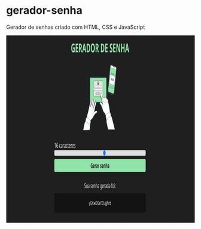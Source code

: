 # gerador-senha
 Gerador de senhas criado com HTML, CSS e JavaScript 
<p align = "center">
  <img width="1000" height="500" src="assets/gerador-senha.png">
 </p>
